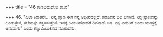 +++
title = "46 ಕಾಣಬಹುದೋ ಶಬರ"

+++
46. "ಎಲಾ ಕಿರಾತನೇ... ನಿನ್ನ ಪ್ರಾಣ ಈಗ ನನ್ನ ಅಧೀನದಲ್ಲಿದೆ. ಪರಶಿವನ ಬಲ ಎನಗಿದೆ. ನಿನ್ನ ಪ್ರಾಣವನ್ನು ಹಿಂಡುತ್ತೇನೆ, ತಲೆಯನ್ನು ಕತ್ತರಿಸುತ್ತೇನೆ. ಇದಕ್ಕೆ ಹಿಂಜರಿದೆನಾದರೆ ಶಿವನಾಣೆ. ಬಾ. ನನ್ನ ಎದುರಿಗೆ ಬಂದು ಯುದ್ಧಕ್ಕೆ ಅನುವಾಗು" ಎಂದು ಕಣ್ಣುಮಿಟುಕಿಸದೆ ನೋಡಿದನು.
